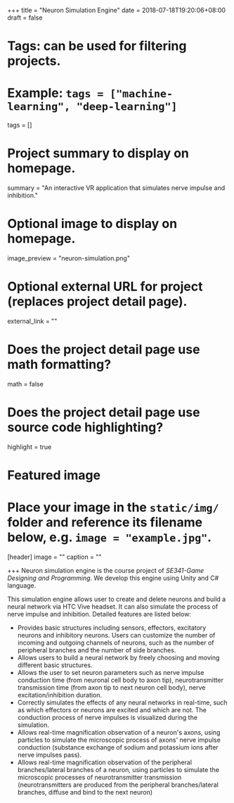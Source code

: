 +++
title = "Neuron Simulation Engine"
date = 2018-07-18T19:20:06+08:00
draft = false

# Tags: can be used for filtering projects.
# Example: `tags = ["machine-learning", "deep-learning"]`
tags = []

# Project summary to display on homepage.
summary = "An interactive VR application that simulates nerve impulse and inhibition."

# Optional image to display on homepage.
image_preview = "neuron-simulation.png"

# Optional external URL for project (replaces project detail page).
external_link = ""

# Does the project detail page use math formatting?
math = false

# Does the project detail page use source code highlighting?
highlight = true

# Featured image
# Place your image in the `static/img/` folder and reference its filename below, e.g. `image = "example.jpg"`.
[header]
image = ""
caption = ""

+++
Neuron simulation engine is the course project of *SE341-Game Designing and Programming*. We develop this engine using Unity and C# language.

This simulation engine allows user to create and delete neurons and build a neural network via HTC Vive headset. It can also simulate the process of nerve impulse and inhibition. Detailed features are listed below:

* Provides basic structures including sensors, effectors, excitatory neurons and inhibitory neurons. Users can customize the number of incoming and outgoing channels of neurons, such as the number of peripheral branches and the number of side branches.
* Allows users to build a neural network by freely choosing and moving different basic structures.
* Allows the user to set neuron parameters such as nerve impulse conduction time (from neuronal cell body to axon tip), neurotransmitter transmission time (from axon tip to next neuron cell body), nerve excitation/inhibition duration.
* Correctly simulates the effects of any neural networks in real-time, such as which effectors or neurons are excited and which are not. The conduction process of nerve impulses is visualized during the simulation.
* Allows real-time magnification observation of a neuron's axons, using particles to simulate the microscopic process of axons' nerve impulse conduction (substance exchange of sodium and potassium ions after nerve impulses pass).
* Allows real-time magnification observation of the peripheral branches/lateral branches of a neuron, using particles to simulate the microscopic processes of neurotransmitter transmission (neurotransmitters are produced from the peripheral branches/lateral branches, diffuse and bind to the next neuron)